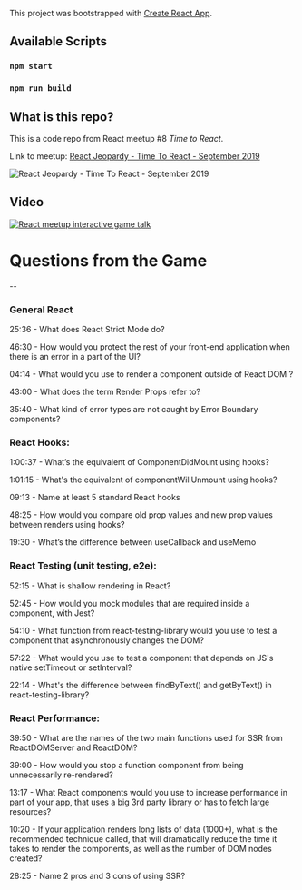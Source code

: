 This project was bootstrapped with [Create React App](https://github.com/facebook/create-react-app).

## Available Scripts

### `npm start`
### `npm run build`

## What is this repo?

This is a code repo from React meetup #8 *Time to React*.

Link to meetup: [React Jeopardy - Time To React - September 2019](https://www.meetup.com/meetup-group-timetoreact/events/264546814/)

![React Jeopardy - Time To React - September 2019](https://secure.meetupstatic.com/photos/event/7/3/2/8/highres_484589480.jpeg)

## Video

[![React meetup interactive game talk](http://img.youtube.com/vi/xiAJvpqSP1Y/0.jpg)](http://www.youtube.com/watch?v=xiAJvpqSP1Y "React Jeopardy Game - Time To React - September 2019")

# Questions from the Game
--

### General React

25:36 - What does React Strict Mode do?

46:30 - How would you protect the rest of your front-end application when there is an error in a part of the UI?

04:14 - What would you use to render a component outside of React DOM ?

43:00 - What does the term Render Props refer to?

35:40 - What kind of error types are not caught by Error Boundary components?


### React Hooks:

1:00:37 - What’s the equivalent of ComponentDidMount using hooks?

1:01:15 - What's the equivalent of componentWillUnmount using hooks?

09:13 - Name at least 5 standard React hooks 

48:25 - How would you compare old prop values and new prop values between renders using hooks?

19:30 - What’s the difference between useCallback and useMemo



### React Testing (unit testing, e2e):

52:15 - What is shallow rendering in React?

52:45 - How would you mock modules that are required inside a component, with Jest?

54:10 - What function from react-testing-library would you use to test a component that asynchronously changes the DOM?

57:22 - What would you use to test a component that depends on JS's native setTimeout or setInterval?

22:14 - What's the difference between findByText() and getByText() in react-testing-library?


### React Performance:

39:50 - What are the names of the two main functions used for SSR from ReactDOMServer and ReactDOM?

39:00 - How would you stop a function component from being unnecessarily re-rendered?

13:17 - What React components would you use to increase performance in part of your app, that uses a big 3rd party library or has to fetch large resources?

10:20 - If your application renders long lists of data (1000+), what is the recommended technique called, that will dramatically reduce the time it takes to render the components, as well as the number of DOM nodes created?

28:25 - Name 2 pros and 3 cons of using SSR?